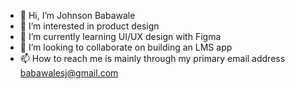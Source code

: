 - 👋 Hi, I’m Johnson Babawale
- 👀 I’m interested in product design
- 🌱 I’m currently learning UI/UX design with Figma
- 💞️ I’m looking to collaborate on building an LMS app
- 📫 How to reach me is mainly through my primary email address babawalesj@gmail.com

<!---
The-Viktorious/The-Viktorious is a ✨ special ✨ repository because its `README.md` (this file) appears on your GitHub profile.
You can click the Preview link to take a look at your changes.
--->
